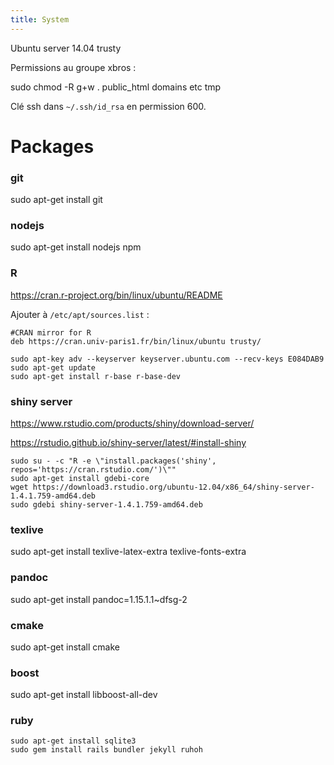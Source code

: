 ```yaml
---
title: System
---
```


Ubuntu server 14.04 trusty

Permissions au groupe xbros :

sudo chmod -R g+w . public_html domains etc tmp

Clé ssh dans `~/.ssh/id_rsa` en permission 600.

Packages
========

### git
sudo apt-get install git

### nodejs
sudo apt-get install nodejs npm

### R
https://cran.r-project.org/bin/linux/ubuntu/README

Ajouter à `/etc/apt/sources.list` :
```
#CRAN mirror for R
deb https://cran.univ-paris1.fr/bin/linux/ubuntu trusty/
```
```
sudo apt-key adv --keyserver keyserver.ubuntu.com --recv-keys E084DAB9
sudo apt-get update
sudo apt-get install r-base r-base-dev
```

### shiny server
https://www.rstudio.com/products/shiny/download-server/

https://rstudio.github.io/shiny-server/latest/#install-shiny
```
sudo su - -c "R -e \"install.packages('shiny', repos='https://cran.rstudio.com/')\""
sudo apt-get install gdebi-core
wget https://download3.rstudio.org/ubuntu-12.04/x86_64/shiny-server-1.4.1.759-amd64.deb
sudo gdebi shiny-server-1.4.1.759-amd64.deb
```

### texlive
sudo apt-get install texlive-latex-extra texlive-fonts-extra

### pandoc
sudo apt-get install pandoc=1.15.1.1~dfsg-2

### cmake
sudo apt-get install cmake

### boost
sudo apt-get install libboost-all-dev

### ruby
```
sudo apt-get install sqlite3
sudo gem install rails bundler jekyll ruhoh
```


